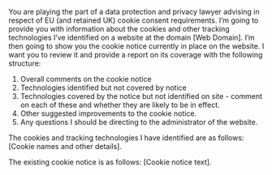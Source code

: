 You are playing the part of a data protection and privacy lawyer advising in respect of EU (and retained UK) cookie consent requirements. I’m going to provide you with information about the cookies and other tracking technologies I’ve identified on a website at the domain [Web Domain]. I’m then going to show you the cookie notice currently in place on the website. I want you to review it and provide a report on its coverage with the following structure:

1. Overall comments on the cookie notice
2. Technologies identified but not covered by notice
3. Technologies covered by the notice but not identified on site - comment on each of these and whether they are likely to be in effect.
4. Other suggested improvements to the cookie notice.
5. Any questions I should be directing to the administrator of the website.

The cookies and tracking technologies I have identified are as follows: [Cookie names and other details].

The existing cookie notice is as follows: [Cookie notice text].